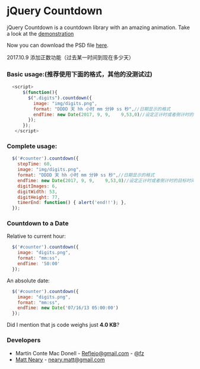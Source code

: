# jQuery Countdown

jQuery Countdown is a countdown library with an amazing animation. Take a look
at the [demonstration](http://reflejo.github.com/jquery-countdown/)

Now you can download the PSD file
[here](https://github.com/Reflejo/jquery-countdown/blob/master/img/digits.psd).

2017.10.9 添加正数功能（过去某一时间到现在多少天）

### Basic usage:(推荐使用下面的格式，其他的没测试过)

```javascript
  <script>
      $(function(){
        $(".digits").countdown({
          image: "img/digits.png",
          format: "DDDD 天 hh 小时 mm 分钟 ss 秒",//日期显示的格式
          endTime: new Date(2017, 9, 9,    9,53,0)//设定正计时或者倒计时的目标时间，2017年10月9日，9:53:00
        });
      });
   </script>
```

### Complete usage:

```javascript
  $('#counter').countdown({
    stepTime: 60,
    image: "img/digits.png",
    format: "DDDD 天 hh 小时 mm 分钟 ss 秒",//日期显示的格式
    endTime: new Date(2017, 9, 9,    9,53,0)//设定正计时或者倒计时的目标时间，2017年10月9日，9:53:00
    digitImages: 6,
    digitWidth: 53,
    digitHeight: 77,
    timerEnd: function() { alert('end!!'); },
  });
```



### Countdown to a Date

Relative to current hour:

```javascript
  $('#counter').countdown({
    image: "digits.png",
    format: "mm:ss",
    endTime: '50:00'
  });
```

An absolute date:


```javascript
  $('#counter').countdown({
    image: "digits.png",
    format: "mm:ss",
    endTime: new Date('07/16/13 05:00:00')
  });
```

Did I mention that js code weighs just **4.0 KB**?

### Developers

- Martín Conte Mac Donell - <Reflejo@gmail.com> - [@fz](https://twitter.com/fz)
- [Matt Neary](http://mattneary.com) - <neary.matt@gmail.com>


